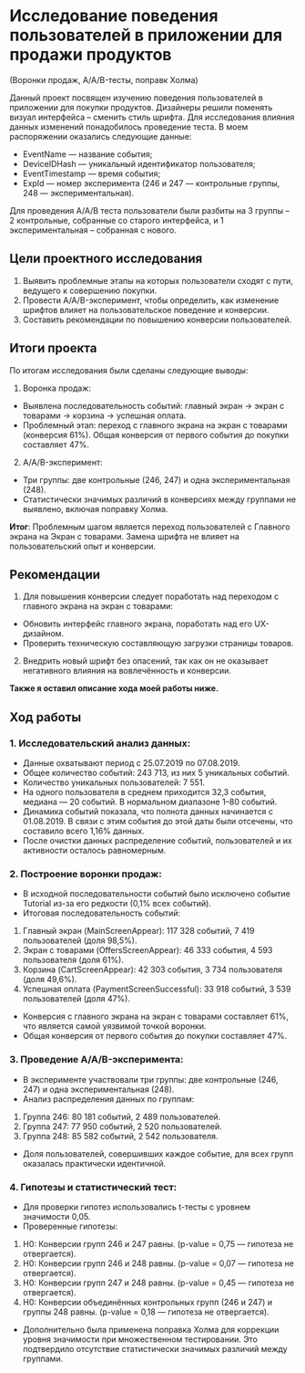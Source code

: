 # Исследование поведения пользователей в приложении для продажи продуктов
(Воронки продаж, A/A/B-тесты, поправк Холма)

Данный проект посвящен изучению поведения пользователей в приложении для покупки продуктов. Дизайнеры решили поменять визуал интерфейса – сменить стиль шрифта. Для исследования влияния данных изменений понадобилось проведение теста. 
В моем распоряжении оказались следующие данные: 
- EventName — название события;
- DeviceIDHash — уникальный идентификатор пользователя;
- EventTimestamp — время события;
- ExpId — номер эксперимента (246 и 247 — контрольные группы, 248 — экспериментальная).

Для проведения A/A/B теста пользователи были разбиты на 3 группы – 2 контрольные, собранные со старого интерфейса, и 1 экспериментальная – собранная с нового.

## **Цели проектного исследования**
1.	Выявить проблемные этапы на которых пользователи сходят с пути, ведущего к совершению покупки.
2.	Провести A/A/B-эксперимент, чтобы определить, как изменение шрифтов влияет на пользовательское поведение и конверсии.
3.	Составить рекомендации по повышению конверсии пользователей.

## **Итоги проекта**

По итогам исследования были сделаны следующие выводы: 
1.	Воронка продаж:
- Выявлена последовательность событий: главный экран → экран с товарами → корзина → успешная оплата.
- Проблемный этап: переход с главного экрана на экран с товарами (конверсия 61%). Общая конверсия от первого события до покупки составляет 47%.
2.	A/A/B-эксперимент:
- Три группы: две контрольные (246, 247) и одна экспериментальная (248).
- Статистически значимых различий в конверсиях между группами не выявлено, включая поправку Холма.

**Итог**: Проблемным шагом является переход пользователей с Главного экрана на Экран с товарами. Замена шрифта не влияет на пользовательский опыт и конверсии.

## **Рекомендации**
1.	Для повышения конверсии следует поработать над переходом с главного экрана на экран с товарами:
- Обновить интерфейс главного экрана, поработать над его UX-дизайном.
- Проверить техническую составляющую загрузки страницы товаров.
2.	Внедрить новый шрифт без опасений, так как он не оказывает негативного влияния на вовлечённость и конверсии.

**Также я оставил описание хода моей работы ниже.**

## **Ход работы**
### 1.	Исследовательский анализ данных:
- Данные охватывают период с 25.07.2019 по 07.08.2019.
- Общее количество событий: 243 713, из них 5 уникальных событий.
- Количество уникальных пользователей: 7 551.
- На одного пользователя в среднем приходится 32,3 события, медиана — 20 событий. В нормальном диапазоне 1–80 событий.
- Динамика событий показала, что полнота данных начинается с 01.08.2019. В связи с этим события до этой даты были отсечены, что составило всего 1,16% данных.
- После очистки данных распределение событий, пользователей и их активности осталось равномерным.
### 2.	Построение воронки продаж:
- В исходной последовательности событий было исключено событие Tutorial из-за его редкости (0,1% всех событий).
- Итоговая последовательность событий:
1.	Главный экран (MainScreenAppear): 117 328 событий, 7 419 пользователей (доля 98,5%).
2.	Экран с товарами (OffersScreenAppear): 46 333 события, 4 593 пользователя (доля 61%).
3.	Корзина (CartScreenAppear): 42 303 события, 3 734 пользователя (доля 49,6%).
4.	Успешная оплата (PaymentScreenSuccessful): 33 918 событий, 3 539 пользователей (доля 47%).
- Конверсия с главного экрана на экран с товарами составляет 61%, что является самой уязвимой точкой воронки.
- Общая конверсия от первого события до покупки составляет 47%.
### 3.	Проведение A/A/B-эксперимента:
- В эксперименте участвовали три группы: две контрольные (246, 247) и одна экспериментальная (248).
- Анализ распределения данных по группам:
1) Группа 246: 80 181 событий, 2 489 пользователей.
2) Группа 247: 77 950 событий, 2 520 пользователей.
3) Группа 248: 85 582 событий, 2 542 пользователя.
- Доля пользователей, совершивших каждое событие, для всех групп оказалась практически идентичной.
### 4.	Гипотезы и статистический тест:
- Для проверки гипотез использовались t-тесты с уровнем значимости 0,05.
- Проверенные гипотезы:
1.	H0: Конверсии групп 246 и 247 равны. (p-value = 0,75 — гипотеза не отвергается).
2.	H0: Конверсии групп 246 и 248 равны. (p-value = 0,07 — гипотеза не отвергается).
3.	H0: Конверсии групп 247 и 248 равны. (p-value = 0,45 — гипотеза не отвергается).
4.	H0: Конверсии объединённых контрольных групп (246 и 247) и группы 248 равны. (p-value = 0,18 — гипотеза не отвергается).
- Дополнительно была применена поправка Холма для коррекции уровня значимости при множественном тестировании. Это подтвердило отсутствие статистически значимых различий между группами.
